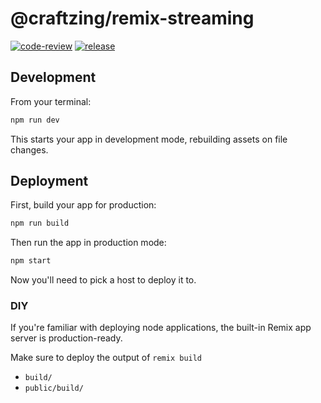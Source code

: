 # @craftzing/remix-streaming

[![code-review](https://github.com/craftzing/remix-streaming/workflows/code-review/badge.svg)](https://github.com/craftzing/remix-streaming/actions/workflows/code-review.yml)
[![release](https://github.com/craftzing/remix-streaming/workflows/release/badge.svg)](https://github.com/craftzing/remix-streaming/actions/workflows/release.yml)

## Development

From your terminal:

```sh
npm run dev
```

This starts your app in development mode, rebuilding assets on file changes.

## Deployment

First, build your app for production:

```sh
npm run build
```

Then run the app in production mode:

```sh
npm start
```

Now you'll need to pick a host to deploy it to.

### DIY

If you're familiar with deploying node applications, the built-in Remix app server is production-ready.

Make sure to deploy the output of `remix build`

- `build/`
- `public/build/`
